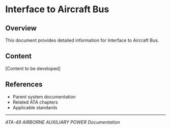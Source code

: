# Interface to Aircraft Bus

## Overview

This document provides detailed information for Interface to Aircraft Bus.

## Content

[Content to be developed]

## References

- Parent system documentation
- Related ATA chapters
- Applicable standards

---

*ATA-49 AIRBORNE AUXILIARY POWER Documentation*
